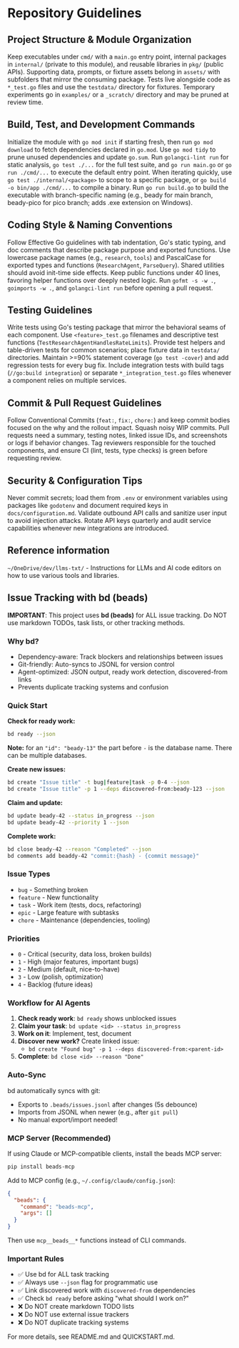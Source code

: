 # Repository Guidelines

## Project Structure & Module Organization
Keep executables under `cmd/` with a `main.go` entry point, internal packages in `internal/` (private to this module), and reusable libraries in `pkg/` (public APIs). Supporting data, prompts, or fixture assets belong in `assets/` with subfolders that mirror the consuming package. Tests live alongside code as `*_test.go` files and use the `testdata/` directory for fixtures. Temporary experiments go in `examples/` or a `_scratch/` directory and may be pruned at review time.

## Build, Test, and Development Commands
Initialize the module with `go mod init` if starting fresh, then run `go mod download` to fetch dependencies declared in `go.mod`. Use `go mod tidy` to prune unused dependencies and update `go.sum`. Run `golangci-lint run` for static analysis, `go test ./...` for the full test suite, and `go run main.go` or `go run ./cmd/...` to execute the default entry point. When iterating quickly, use `go test ./internal/<package>` to scope to a specific package, or `go build -o bin/app ./cmd/...` to compile a binary. Run `go run build.go` to build the executable with branch-specific naming (e.g., beady for main branch, beady-pico for pico branch; adds .exe extension on Windows).

## Coding Style & Naming Conventions
Follow Effective Go guidelines with tab indentation, Go's static typing, and doc comments that describe package purpose and exported functions. Use lowercase package names (e.g., `research`, `tools`) and PascalCase for exported types and functions (`ResearchAgent`, `ParseQuery`). Shared utilities should avoid init-time side effects. Keep public functions under 40 lines, favoring helper functions over deeply nested logic. Run `gofmt -s -w .`, `goimports -w .`, and `golangci-lint run` before opening a pull request.

## Testing Guidelines
Write tests using Go's testing package that mirror the behavioral seams of each component. Use `<feature>_test.go` filenames and descriptive test functions (`TestResearchAgentHandlesRateLimits`). Provide test helpers and table-driven tests for common scenarios; place fixture data in `testdata/` directories. Maintain >=90% statement coverage (`go test -cover`) and add regression tests for every bug fix. Include integration tests with build tags (`//go:build integration`) or separate `*_integration_test.go` files whenever a component relies on multiple services.

## Commit & Pull Request Guidelines
Follow Conventional Commits (`feat:`, `fix:`, `chore:`) and keep commit bodies focused on the why and the rollout impact. Squash noisy WIP commits. Pull requests need a summary, testing notes, linked issue IDs, and screenshots or logs if behavior changes. Tag reviewers responsible for the touched components, and ensure CI (lint, tests, type checks) is green before requesting review.

## Security & Configuration Tips
Never commit secrets; load them from `.env` or environment variables using packages like `godotenv` and document required keys in `docs/configuration.md`. Validate outbound API calls and sanitize user input to avoid injection attacks. Rotate API keys quarterly and audit service capabilities whenever new integrations are introduced.

## Reference information
`~/OneDrive/dev/llms-txt/` - Instructions for LLMs and AI code editors on how to use various tools and libraries.

## Issue Tracking with bd (beads)

**IMPORTANT**: This project uses **bd (beads)** for ALL issue tracking. Do NOT use markdown TODOs, task lists, or other tracking methods.

### Why bd?

- Dependency-aware: Track blockers and relationships between issues
- Git-friendly: Auto-syncs to JSONL for version control
- Agent-optimized: JSON output, ready work detection, discovered-from links
- Prevents duplicate tracking systems and confusion

### Quick Start

**Check for ready work:**
```bash
bd ready --json
```

**Note:** for an `"id": "beady-13"` the part before `-` is the database name. There can be multiple databases.



**Create new issues:**
```bash
bd create "Issue title" -t bug|feature|task -p 0-4 --json
bd create "Issue title" -p 1 --deps discovered-from:beady-123 --json
```

**Claim and update:**
```bash
bd update beady-42 --status in_progress --json
bd update beady-42 --priority 1 --json
```

**Complete work:**
```bash
bd close beady-42 --reason "Completed" --json
bd comments add beaddy-42 "commit:{hash} - {commit message}"
```

### Issue Types

- `bug` - Something broken
- `feature` - New functionality
- `task` - Work item (tests, docs, refactoring)
- `epic` - Large feature with subtasks
- `chore` - Maintenance (dependencies, tooling)

### Priorities

- `0` - Critical (security, data loss, broken builds)
- `1` - High (major features, important bugs)
- `2` - Medium (default, nice-to-have)
- `3` - Low (polish, optimization)
- `4` - Backlog (future ideas)

### Workflow for AI Agents

1. **Check ready work**: `bd ready` shows unblocked issues
2. **Claim your task**: `bd update <id> --status in_progress`
3. **Work on it**: Implement, test, document
4. **Discover new work?** Create linked issue:
   - `bd create "Found bug" -p 1 --deps discovered-from:<parent-id>`
5. **Complete**: `bd close <id> --reason "Done"`

### Auto-Sync

bd automatically syncs with git:
- Exports to `.beads/issues.jsonl` after changes (5s debounce)
- Imports from JSONL when newer (e.g., after `git pull`)
- No manual export/import needed!

### MCP Server (Recommended)

If using Claude or MCP-compatible clients, install the beads MCP server:

```bash
pip install beads-mcp
```

Add to MCP config (e.g., `~/.config/claude/config.json`):
```json
{
  "beads": {
    "command": "beads-mcp",
    "args": []
  }
}
```

Then use `mcp__beads__*` functions instead of CLI commands.

### Important Rules

- ✅ Use bd for ALL task tracking
- ✅ Always use `--json` flag for programmatic use
- ✅ Link discovered work with `discovered-from` dependencies
- ✅ Check `bd ready` before asking "what should I work on?"
- ❌ Do NOT create markdown TODO lists
- ❌ Do NOT use external issue trackers
- ❌ Do NOT duplicate tracking systems

For more details, see README.md and QUICKSTART.md.
